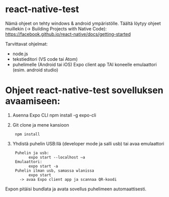 # react-native-test

Nämä ohjeet on tehty windows & android ympäristölle. 
Täältä löytyy ohjeet muillekin (-> Building Projects with Native Code): https://facebook.github.io/react-native/docs/getting-started 

Tarvittavat ohjelmat: 
-	node.js 
-	tekstieditori (VS code tai Atom) 
-	puhelimelle (Android tai iOS) Expo client app TAI koneelle emulaattori (esim. android studio)


# Ohjeet react-native-test sovelluksen avaamiseen: 

1. Asenna Expo CLI
  npm install -g expo-cli

2. Git clone ja mene kansioon 

        npm install 
  
3. Yhdistä puhelin USB:llä (developer mode ja salli usb) tai avaa emulaattori 

        Puhelin ja usb: 
              expo start --localhost –a
        Emulaattori: 
              expo start -a 
        Puhelin ilman usb, samassa wlanissa
              expo start
          -> avaa Expo client app ja scannaa QR-koodi
            
  Expon pitäisi bundlata ja avata sovellus puhelimeen automaattisesti.  

